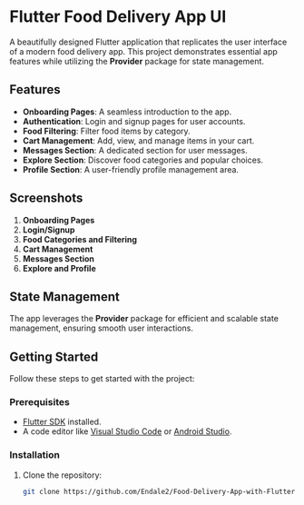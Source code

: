 # Flutter Food Delivery App UI

A beautifully designed Flutter application that replicates the user interface of a modern food delivery app. This project demonstrates essential app features while utilizing the **Provider** package for state management.

## Features

- **Onboarding Pages**: A seamless introduction to the app.
- **Authentication**: Login and signup pages for user accounts.
- **Food Filtering**: Filter food items by category.
- **Cart Management**: Add, view, and manage items in your cart.
- **Messages Section**: A dedicated section for user messages.
- **Explore Section**: Discover food categories and popular choices.
- **Profile Section**: A user-friendly profile management area.

## Screenshots

<!-- Add screenshots of your app here -->
1. **Onboarding Pages**
2. **Login/Signup**
3. **Food Categories and Filtering**
4. **Cart Management**
5. **Messages Section**
6. **Explore and Profile**

## State Management

The app leverages the **Provider** package for efficient and scalable state management, ensuring smooth user interactions.

## Getting Started

Follow these steps to get started with the project:

### Prerequisites
- [Flutter SDK](https://flutter.dev/docs/get-started/install) installed.
- A code editor like [Visual Studio Code](https://code.visualstudio.com/) or [Android Studio](https://developer.android.com/studio).

### Installation
1. Clone the repository:
   ```bash
   git clone https://github.com/Endale2/Food-Delivery-App-with-Flutter-and-Provider.git
